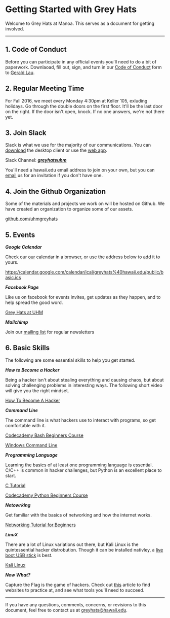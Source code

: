 # Getting Started with Grey Hats

Welcome to Grey Hats at Manoa.
This serves as a document for getting involved.

---

## 1. Code of Conduct
Before you can participate in any official events you'll need to do a bit of paperwork. Downlaoad, fill out, sign, and turn in our [Code of Conduct](https://github.com/uhmgreyhats/getting-started/blob/master/Grey%20Hats%20Computer%20Security%20and%20Ethics%20Agreement.docx) form to [Gerald Lau](glau@hawaii.edu).

## 2. Regular Meeting Time
For Fall 2016, we meet every Monday 4:30pm at Keller 105, exluding holidays. Go through the double doors on the first floor. It'll be the last door on the right. If the door isn't open, knock. If no one answers, we're not there yet.

## 3. Join Slack
Slack is what we use for the majority of our communications.
You can [download](https://slack.com/downloads) the desktop client or use the [web app](https://slack.com/).

Slack Channel: [***greyhatsuhm***](https://greyhatsuhm.slack.com/)

You'll need a hawaii.edu email address to join on your own, but you can [email](greyhats@hawaii.edu) us for an invitation if you don't have one.

## 4. Join the Github Organization
Some of the materials and projects we work on will be hosted on Github. We have created an organization to organize some of our assets.

[github.com/uhmgreyhats](https://github.com/uhmgreyhats)

## 5. Events

***Google Calendar***

Check our [our](https://calendar.google.com/calendar/embed?src=greyhats%40hawaii.edu&ctz=Pacific/Honolulu) calendar in a browser, or use the address below to [add](https://support.google.com/calendar/answer/37100?co=GENIE.Platform%3DDesktop&hl=en) it to yours.

https://calendar.google.com/calendar/ical/greyhats%40hawaii.edu/public/basic.ics

***Facebook Page***

Like us on facebook for events invites, get updates as they happen, and to help spread the good word.

[Grey Hats at UHM](https://www.facebook.com/greyhatsuhm)

***Mailchimp***

Join our [mailing list](http://eepurl.com/ccSw3r) for regular newsletters

## 6. Basic Skills
The following are some essential skills to help you get started.

***How to Become a Hacker***

Being a hacker isn't about stealing everything and causing chaos, but about solving challenging problems in interesting ways. The following short video will give you the right mindset.

[How To Become A Hacker](https://youtu.be/tlezBUdD53w)

***Command Line***

The command line is what hackers use to interact with programs, so get comfortable with it.

[Codecademy Bash Beginners Course](https://www.codecademy.com/learn/learn-the-command-line)

[Windows Command Line](https://www.youtube.com/playlist?list=PL6gx4Cwl9DGDV6SnbINlVUd0o2xT4JbMu)

***Programming Language***

Learning the basics of at least one programming language is essential.
C/C++ is common in hacker challenges, but Python is an excellent place to start.

[C Tutorial](https://www.youtube.com/playlist?list=PLGLfVvz_LVvSaXCpKS395wbCcmsmgRea7)

[Codecademy Python Beginners Course](https://www.codecademy.com/learn/python)

***Netowrking***

Get familiar with the basics of networking and how the internet works.

[Networking Tutorial for Beginners](https://www.youtube.com/watch?v=xpXhudbsrr8)

***LinuX***

There are a lot of Linux variations out there, but Kali Linux is the quintessential hacker distrobution. Though it can be installed nativley, a [live boot USB stick](http://docs.kali.org/downloading/kali-linux-live-usb-install) is best.

[Kali Linux](https://www.kali.org/downloads/)

***Now What?***

Capture the Flag is the game of hackers. Check out [this](http://resources.infosecinstitute.com/tools-of-trade-and-resources-to-prepare-in-a-hacker-ctf-competition-or-challenge/) article to find websites to practice at, and see what tools you'll need to succeed.



---

If you have any questions, comments, concerns, or revisions to this document, feel free to contact us at greyhats@hawaii.edu.
